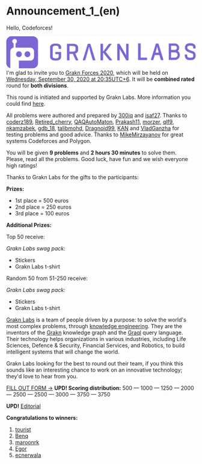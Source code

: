 # Announcement_1_(en)

Hello, Codeforces!

  ![grakn](images/fccb95f78bdc4c52373191b96cd168eb26239ca9.svg) I'm glad to invite you to [Grakn Forces 2020](https://codeforces.com/contest/1408 "Grakn Forces 2020"), which will be held on [Wednesday, September 30, 2020 at 20:35UTC+6](https://codeforces.com/https://www.timeanddate.com/worldclock/fixedtime.html?day=30&month=9&year=2020&hour=17&min=35&sec=0&p1=166). It will be **combined rated** round for **both divisions**. 

This round is initiated and supported by Grakn Labs. More information you could find [here](Grakn_Forces_2020_(en).md).

All problems were authored and prepared by [300iq](https://codeforces.com/profile/300iq "Legendary Grandmaster 300iq") and [isaf27](https://codeforces.com/profile/isaf27 "International Grandmaster isaf27"). Thanks to [coderz189](https://codeforces.com/profile/coderz189 "Expert coderz189"), [Retired_cherry](https://codeforces.com/profile/Retired_cherry "Expert Retired_cherry"), [QAQAutoMaton](https://codeforces.com/profile/QAQAutoMaton "International Grandmaster QAQAutoMaton"), [Prakash11](https://codeforces.com/profile/Prakash11 "Expert Prakash11"), [morzer](https://codeforces.com/profile/morzer "Expert morzer"), [qlf9](https://codeforces.com/profile/qlf9 "Candidate Master qlf9"), [nkamzabek](https://codeforces.com/profile/nkamzabek "Expert nkamzabek"), [gdb_18](https://codeforces.com/profile/gdb_18 "Expert gdb_18"), [talibmohd](https://codeforces.com/profile/talibmohd "Expert talibmohd"), [Dragnoid99](https://codeforces.com/profile/Dragnoid99 "Master Dragnoid99"), [KAN](https://codeforces.com/profile/KAN "Legendary Grandmaster KAN") and [VladGanzha](https://codeforces.com/profile/VladGanzha "Specialist VladGanzha") for testing problems and good advice. Thanks to [MikeMirzayanov](https://codeforces.com/profile/MikeMirzayanov "Headquarters, MikeMirzayanov") for great systems Codeforces and Polygon.

You will be given **9 problems** and **2 hours 30 minutes** to solve them. Please, read all the problems. Good luck, have fun and we wish everyone high ratings!

Thanks to Grakn Labs for the gifts to the participants:

**Prizes:**

 * 1st place = 500 euros
* 2nd place = 250 euros
* 3rd place = 100 euros

**Additional Prizes:** 

Top 50 receive: 

*Grakn Labs swag pack:* 

 * Stickers
* Grakn Labs t-shirt

Random 50 from 51-250 receive: 

*Grakn Labs swag pack:* 

 * Stickers
* Grakn Labs t-shirt

[Grakn Labs](https://codeforces.com/https://github.com/graknlabs) is a team of people driven by a purpose: to solve the world's most complex problems, through [knowledge engineering](https://codeforces.com/https://en.wikipedia.org/wiki/Knowledge_engineering). They are the inventors of the [Grakn](https://codeforces.com/https://github.com/graknlabs/grakn) knowledge graph and the [Graql](https://codeforces.com/https://github.com/graknlabs/graql) query language. Their technology helps organizations in various industries, including Life Sciences, Defence & Security, Financial Services, and Robotics, to build intelligent systems that will change the world. 

Grakn Labs looking for the best to round out their team, if you think this sounds like an interesting chance to work on an innovative technology; they'd love to hear from you.

  [FILL OUT FORM →](https://codeforces.com/userForm/9856a5b0229366a) **UPD! Scoring distribution:** 500 — 1000 — 1250 — 2000 — 2500 — 2500 — 3000 — 3750 — 3750

**UPD!** [Editorial](Tutorial_(en).md)

**Congratulations to winners:**

 1. [tourist](https://codeforces.com/profile/tourist "Legendary Grandmaster tourist")
2. [Benq](https://codeforces.com/profile/Benq "Legendary Grandmaster Benq")
3. [maroonrk](https://codeforces.com/profile/maroonrk "Legendary Grandmaster maroonrk")
4. [Egor](https://codeforces.com/profile/Egor "Legendary Grandmaster Egor")
5. [ecnerwala](https://codeforces.com/profile/ecnerwala "Legendary Grandmaster ecnerwala")
